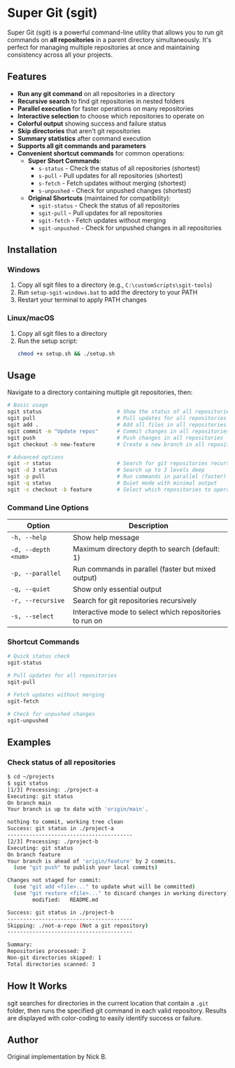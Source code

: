# Super Git (sgit)

Super Git (sgit) is a powerful command-line utility that allows you to run git commands on **all repositories** in a parent directory simultaneously. It's perfect for managing multiple repositories at once and maintaining consistency across all your projects.

## Features

- **Run any git command** on all repositories in a directory
- **Recursive search** to find git repositories in nested folders
- **Parallel execution** for faster operations on many repositories
- **Interactive selection** to choose which repositories to operate on
- **Colorful output** showing success and failure status
- **Skip directories** that aren't git repositories
- **Summary statistics** after command execution
- **Supports all git commands and parameters**
- **Convenient shortcut commands** for common operations:
  - **Super Short Commands**:
    - `s-status` - Check the status of all repositories (shortest)
    - `s-pull` - Pull updates for all repositories (shortest)
    - `s-fetch` - Fetch updates without merging (shortest)
    - `s-unpushed` - Check for unpushed changes (shortest)
  - **Original Shortcuts** (maintained for compatibility):
    - `sgit-status` - Check the status of all repositories
    - `sgit-pull` - Pull updates for all repositories
    - `sgit-fetch` - Fetch updates without merging
    - `sgit-unpushed` - Check for unpushed changes in all repositories

## Installation

### Windows

1. Copy all sgit files to a directory (e.g., `C:\customScripts\sgit-tools`)
2. Run `setup-sgit-windows.bat` to add the directory to your PATH
3. Restart your terminal to apply PATH changes

### Linux/macOS

1. Copy all sgit files to a directory
2. Run the setup script:
   ```bash
   chmod +x setup.sh && ./setup.sh
   ```

## Usage

Navigate to a directory containing multiple git repositories, then:

```bash
# Basic usage
sgit status                        # Show the status of all repositories
sgit pull                          # Pull updates for all repositories
sgit add .                         # Add all files in all repositories
sgit commit -m "Update repos"      # Commit changes in all repositories
sgit push                          # Push changes in all repositories
sgit checkout -b new-feature       # Create a new branch in all repositories

# Advanced options
sgit -r status                     # Search for git repositories recursively
sgit -d 3 status                   # Search up to 3 levels deep
sgit -p pull                       # Run commands in parallel (faster)
sgit -q status                     # Quiet mode with minimal output
sgit -s checkout -b feature        # Select which repositories to operate on
```

### Command Line Options

| Option | Description |
|--------|-------------|
| `-h, --help` | Show help message |
| `-d, --depth <num>` | Maximum directory depth to search (default: 1) |
| `-p, --parallel` | Run commands in parallel (faster but mixed output) |
| `-q, --quiet` | Show only essential output |
| `-r, --recursive` | Search for git repositories recursively |
| `-s, --select` | Interactive mode to select which repositories to run on |

### Shortcut Commands

```bash
# Quick status check
sgit-status

# Pull updates for all repositories
sgit-pull

# Fetch updates without merging
sgit-fetch

# Check for unpushed changes
sgit-unpushed
```

## Examples

### Check status of all repositories

```bash
$ cd ~/projects
$ sgit status
[1/3] Processing: ./project-a
Executing: git status
On branch main
Your branch is up to date with 'origin/main'.

nothing to commit, working tree clean
Success: git status in ./project-a
----------------------------------------
[2/3] Processing: ./project-b
Executing: git status
On branch feature
Your branch is ahead of 'origin/feature' by 2 commits.
  (use "git push" to publish your local commits)

Changes not staged for commit:
  (use "git add <file>..." to update what will be committed)
  (use "git restore <file>..." to discard changes in working directory)
        modified:   README.md

Success: git status in ./project-b
----------------------------------------
Skipping: ./not-a-repo (Not a git repository)
----------------------------------------

Summary:
Repositories processed: 2
Non-git directories skipped: 1
Total directories scanned: 3
```

## How It Works

sgit searches for directories in the current location that contain a `.git` folder, then runs the specified git command in each valid repository. Results are displayed with color-coding to easily identify success or failure.

## Author

Original implementation by Nick B.